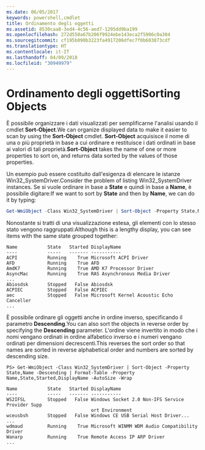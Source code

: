 ```yaml
---
ms.date: 06/05/2017
keywords: powershell,cmdlet
title: Ordinamento degli oggetti
ms.assetid: 8530caa8-3ed4-4c56-aed7-1295dd9ba199
ms.openlocfilehash: 272d550a67b206f9924ebe143eca2f5906c0a304
ms.sourcegitcommit: cf195b090b3223fa4917206dfec7f0b603873cdf
ms.translationtype: HT
ms.contentlocale: it-IT
ms.lasthandoff: 04/09/2018
ms.locfileid: "30949979"
---
```

# <a name="sorting-objects"></a><span data-ttu-id="185dc-103">Ordinamento degli oggetti</span><span class="sxs-lookup"><span data-stu-id="185dc-103">Sorting Objects</span></span>

<span data-ttu-id="185dc-104">È possibile organizzare i dati visualizzati per semplificarne l'analisi usando il cmdlet **Sort-Object**.</span><span class="sxs-lookup"><span data-stu-id="185dc-104">We can organize displayed data to make it easier to scan by using the **Sort-Object** cmdlet.</span></span> <span data-ttu-id="185dc-105">**Sort-Object** acquisisce il nome di una o più proprietà in base a cui ordinare e restituisce i dati ordinati in base ai valori di tali proprietà.</span><span class="sxs-lookup"><span data-stu-id="185dc-105">**Sort-Object** takes the name of one or more properties to sort on, and returns data sorted by the values of those properties.</span></span>

<span data-ttu-id="185dc-106">Un esempio può essere costituito dall'esigenza di elencare le istanze Win32_SystemDriver.</span><span class="sxs-lookup"><span data-stu-id="185dc-106">Consider the problem of listing Win32_SystemDriver instances.</span></span> <span data-ttu-id="185dc-107">Se si vuole ordinare in base a **State** e quindi in base a **Name**, è possibile digitare:</span><span class="sxs-lookup"><span data-stu-id="185dc-107">If we want to sort by **State** and then by **Name**, we can do it by typing:</span></span>

```powershell
Get-WmiObject -Class Win32_SystemDriver | Sort-Object -Property State,Name | Format-Table -Property Name,State,Started,DisplayName -AutoSize -Wrap
```

<span data-ttu-id="185dc-108">Nonostante si tratti di una visualizzazione estesa, gli elementi con lo stesso stato vengono raggruppati:</span><span class="sxs-lookup"><span data-stu-id="185dc-108">Although this is a lengthy display, you can see items with the same state grouped together:</span></span>

```output
Name           State   Started DisplayName
----           -----   ------- -----------
ACPI           Running    True Microsoft ACPI Driver
AFD            Running    True AFD
AmdK7          Running    True AMD K7 Processor Driver
AsyncMac       Running    True RAS Asynchronous Media Driver
...
Abiosdsk       Stopped   False Abiosdsk
ACPIEC         Stopped   False ACPIEC
aec            Stopped   False Microsoft Kernel Acoustic Echo Canceller
...
```

<span data-ttu-id="185dc-109">È possibile ordinare gli oggetti anche in ordine inverso, specificando il parametro **Descending**.</span><span class="sxs-lookup"><span data-stu-id="185dc-109">You can also sort the objects in reverse order by specifying the **Descending** parameter.</span></span> <span data-ttu-id="185dc-110">L'ordine viene invertito in modo che i nomi vengano ordinati in ordine alfabetico inverso e i numeri vengano ordinati per dimensioni decrescenti.</span><span class="sxs-lookup"><span data-stu-id="185dc-110">This reverses the sort order so that names are sorted in reverse alphabetical order and numbers are sorted by descending size.</span></span>

```
PS> Get-WmiObject -Class Win32_SystemDriver | Sort-Object -Property State,Name -Descending | Format-Table -Property Name,State,Started,DisplayName -AutoSize -Wrap

Name           State   Started DisplayName
----           -----   ------- -----------
WS2IFSL        Stopped   False Windows Socket 2.0 Non-IFS Service Provider Supp
                               ort Environment
wceusbsh       Stopped   False Windows CE USB Serial Host Driver...
...
wdmaud         Running    True Microsoft WINMM WDM Audio Compatibility Driver
Wanarp         Running    True Remote Access IP ARP Driver
...
```